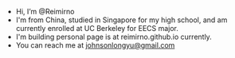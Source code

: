 - Hi, I’m @Reimirno
- I'm from China, studied in Singapore for my high school, and am currently enrolled at UC Berkeley for EECS major.
- I'm building personal page is at reimirno.github.io currently.
- You can reach me at johnsonlongyu@gmail.com

<!---
Reimirno/Reimirno is a ✨ special ✨ repository because its `README.md` (this file) appears on your GitHub profile.
You can click the Preview link to take a look at your changes.
--->
